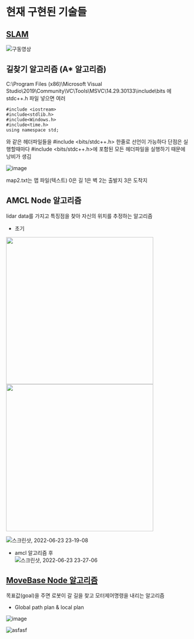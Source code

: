 # 현재 구현된 기술들

## [SLAM](https://youtu.be/NXHmEm0RPJ4)

![구동영상](https://user-images.githubusercontent.com/86651809/168182858-f9d4e4ed-2b60-4e79-9b6c-3dd1c67ca7b1.JPG)

## 길찾기 알고리즘 (A* 알고리즘)

C:\Program Files (x86)\Microsoft Visual Studio\2019\Community\VC\Tools\MSVC\14.29.30133\include\bits
에 stdc++.h 파일 넣으면 여러 
```
#include <iostream> 
#include<stdlib.h>
#include<Windows.h>
#include<time.h>
using namespace std; 
```
와 같은 헤더파일들을 #include <bits/stdc++.h> 한줄로 선언이 가능하다 단점은 실행할때마다  #include <bits/stdc++.h>에 포함된 모든 헤더파일을 실행하기 때문에 낭비가 생김
  

 ![image](https://user-images.githubusercontent.com/86651809/166835749-57b852b7-eff5-48be-adc5-5f8aa59d3883.png)
 
 
 map2.txt는 맵 파일(텍스트) 0은 길 1은 벽 2는 출발지 3은 도착지
 
## AMCL Node 알고리즘

lidar data를 가지고 특징점을 찾아 자신의 위치를 추정하는 알고리즘 

  - 초기
<p align="third">
  <img src="https://user-images.githubusercontent.com/94602114/175321758-4bb87b78-14c9-4028-9af3-bc452ef81cc8.png" width="400" height="400"/>
  <img src="https://user-images.githubusercontent.com/94602114/175323423-8b2a0eca-ac7f-465e-9346-e68d694dab4e.png" width="400" height="400"/>
</p>

![스크린샷, 2022-06-23 23-19-08](https://user-images.githubusercontent.com/94602114/175321758-4bb87b78-14c9-4028-9af3-bc452ef81cc8.png)
  - amcl 알고리즘 후  
![스크린샷, 2022-06-23 23-27-06](https://user-images.githubusercontent.com/94602114/175323423-8b2a0eca-ac7f-465e-9346-e68d694dab4e.png)

## [MoveBase Node 알고리즘](https://youtu.be/1NEKSqXpm4c)

목표값(goal)을 주면 로봇이 갈 길을 찾고 모터제어명령을 내리는 알고리즘

  - Global path plan & local plan  

![image](https://user-images.githubusercontent.com/94602114/175328295-d821cbb6-3c05-4afa-8392-278c6792a0a8.png)

![asfasf](https://user-images.githubusercontent.com/86651809/175437941-27b0ee58-5659-4713-a80c-6807212487e2.PNG)


